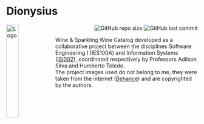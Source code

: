 # Dionysius
<img align="left" width="25%" src="https://user-images.githubusercontent.com/60801421/186049397-c022e807-476a-49b2-9b08-42b6c706646e.jpg" alt="Logo">

<p align="right">
    <img alt="GitHub repo size" src="https://img.shields.io/github/repo-size/BiancaFSilva/Dionysius">
    <img alt="GitHub last commit" src="https://img.shields.io/github/last-commit/BiancaFSilva/Dionysius">
</p>

Wine & Sparkling Wine Catalog developed as a collaborative project between the disciplines Software Engineering I (IES100A) and Information Systems ([ISI002](https://github.com/BiancaFSilva/ISI002)), coordinated respectively by Professors Adilson Silva and Humberto Toledo. <br>
The project images used do not belong to me, they were taken from the internet ([Behance](https://www.behance.net/gallery/85854087/ZWIN-SHOco?tracking_source=search_projects%7Cwine%20catalog)) and are copyrighted by the authors.
